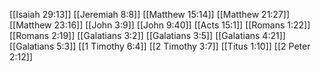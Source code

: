 [[Isaiah 29:13]]
[[Jeremiah 8:8]]
[[Matthew 15:14]]
[[Matthew 21:27]]
[[Matthew 23:16]]
[[John 3:9]]
[[John 9:40]]
[[Acts 15:1]]
[[Romans 1:22]]
[[Romans 2:19]]
[[Galatians 3:2]]
[[Galatians 3:5]]
[[Galatians 4:21]]
[[Galatians 5:3]]
[[1 Timothy 6:4]]
[[2 Timothy 3:7]]
[[Titus 1:10]]
[[2 Peter 2:12]]
